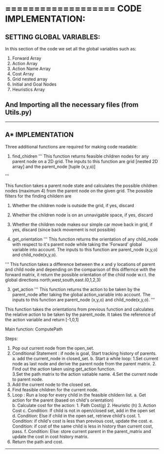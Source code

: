 ===================
CODE IMPLEMENTATION:
===================
SETTING GLOBAL VARIABLES: 
------------------------
In this section of the code we set all the global variables such as:
1. Forward Array 
2. Action Array 
3. Action Name Array 
4. Cost Array
5. Grid nested array
6. Initial and Goal Nodes 
7. Heuristics Array 

And Importing all the necessary files (from Utils.py) 
------------------------
------------------------
A* IMPLEMENTATION 
------------------------
Three additional functions are required for making code readable: 
1. find_chidren
'''
This function returns feasible children nodes for any parent node on a 2D grid. The inputs to this function are grid [nested 2D array] and the parent_node [tuple (x,y,o)]
 
'''

This function takes a parent node state and calculates the possible children nodes (maximum 4) from the parent node on the given grid. The possible filters for the finding childern are 
1. Whether the children node is outside the grid, if yes, discard 
2. Whether the children node is on an unnavigable space, if yes, discard 
3. Whether the children node makes our simple car move back in grid, if yes, discard (since back movement is not possible)

 
2. get_orientation
'''
This function returns the orientation of any child_node with respect to it's parent node while taking the 'Forward' global variable into account. The inputs to this function are parent_node (x,y,o) and child_node(x,y,o).

'''
This function takes a difference between the x and y locations of parent and child node and depending on the comparison of this differnce with the forward matrix, it return the possible orientation of the child node w.r.t. the global directions north,west,south,east.(0,1,2,3)

3. get_action
'''
This function returns the action to be taken by the parent_node after taking the global action_variable into account. The inputs to this function are parent_node (x,y,o) and child_node(x,y,o).
'''

This function takes the orientations from previous function and calculates the relative action to be taken by the parent_node. It takes the reference of the action variable and return [-1,0,1]

Main function: ComputePath 

Steps: 
1. Pop out current node from the open_set. 
2. Conditional Statement : if node is goal, Start tracking history of parents. 
	a. add the current_node in closed_set. 
	b. Start a while loop:
		1.Set current node as last node and derive the parent node from the parent matrix.
		2. Find out the action taken using get_action function.  
		3.Set the path matrix to the action vatiable name. 
		4.Set the current node to parent node. 
3. Add the current node to the closed set. 
4. Find feasible children  for the current node. 
5. Loop : Run a loop for every child in the feasible childern list. 
	a. Get action for the parent (based on child's orientation)  
	b. Calculate cost for the action:
		1. Path Cost(g)
		2. Heuristic (h)
		3. Action Cost 
	c. Condition: If child is not in open/closed set, add in the open set
	d. Condition: Else if child in the open set, retrieve child's cost. 
		1. Condition: if child's cost is less than previous cost, update the cost.
	e. Condition: if cost of the same child is less in history than current cost, pass.
	f. Condition: Else:  store current parent in the parent_matrix and update the cost in cost history matrix. 
6. Return the path and cost. 
-------------------------------





 
